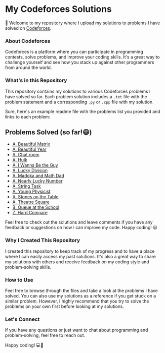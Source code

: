 # My Codeforces Solutions

👋 Welcome to my repository where I upload my solutions to problems I have solved on [Codeforces](https://codeforces.com/profile/ozymandiaass). 

### About Codeforces
Codeforces is a platform where you can participate in programming contests, solve problems, and improve your coding skills. It's a great way to challenge yourself and see how you stack up against other programmers from around the world.

### What's in this Repository
This repository contains my solutions to various Codeforces problems I have solved so far. Each problem solution includes a `.txt` file with the problem statement and a corresponding `.py` or `.cpp` file with my solution.

Sure, here's an example readme file with the problems list you provided and links to each problem:


## Problems Solved (so far!😄)

- [A. Beautiful Matrix](https://codeforces.com/problemset/problem/263/A)
- [A. Beautiful Year](https://codeforces.com/problemset/problem/271/A)
- [A. Chat room](https://codeforces.com/problemset/problem/58/A)
- [A. Hulk](https://codeforces.com/problemset/problem/705/A)
- [A. I Wanna Be the Guy](https://codeforces.com/problemset/problem/469/A)
- [A. Lucky Division](https://codeforces.com/problemset/problem/122/A)
- [A. Madoka and Math Dad](https://codeforces.com/problemset/problem/9/A)
- [A. Nearly Lucky Number](https://codeforces.com/problemset/problem/110/A)
- [A. String Task](https://codeforces.com/problemset/problem/118/A)
- [A. Young Physicist](https://codeforces.com/problemset/problem/69/A)
- [A. Stones on the Table](https://codeforces.com/problemset/problem/266/A)
- [A. Theatre Square](https://codeforces.com/problemset/problem/1/A)
- [B. Queue at the School](https://codeforces.com/problemset/problem/266/B)
- [Z. Hard Compare](https://codeforces.com/problemset/problem/1184/Z)

Feel free to check out the solutions and leave comments if you have any feedback or suggestions on how I can improve my code. Happy coding! :smiley:

### Why I Created This Repository
I created this repository to keep track of my progress and to have a place where I can easily access my past solutions. It's also a great way to share my solutions with others and receive feedback on my coding style and problem-solving skills.

### How to Use
Feel free to browse through the files and take a look at the problems I have solved. You can also use my solutions as a reference if you get stuck on a similar problem. However, I highly recommend that you try to solve the problems on your own first before looking at my solutions.

### Let's Connect
If you have any questions or just want to chat about programming and problem-solving, feel free to reach out.

Happy coding! 💻🚀
